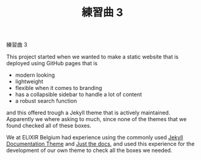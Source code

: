 ﻿---
title: 練習曲 3
---
練習曲 3

This project started when we wanted to make a static website that is deployed using GitHub pages that is 

- modern looking
- lightweight
- flexible when it comes to branding
- has a collapsible sidebar to handle a lot of content
- a robust search function 

and this offered trough a Jekyll theme that is actively maintained. Apparently we where asking to much, since none of the themes that we found checked all of these boxes.


We at ELIXIR Belgium had experience using the commonly used [Jekyll Documentation Theme](https://idratherbewriting.com/documentation-theme-jekyll/) and [Just the docs](https://github.com/just-the-docs/just-the-docs), and used this experience for the development of our own theme to check all the boxes we needed. 

